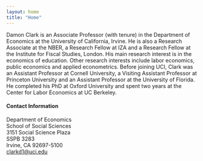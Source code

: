 ```yaml
---
layout: home
title: "Home"
---
```


Damon Clark is an Associate Professor (with tenure) in the Department of Economics at the University of California, Irvine. He is also a Research Associate at the NBER, a Research Fellow at IZA and a Research Fellow at the Institute for Fiscal Studies, London. His main research interest is in the economics of education. Other research interests include labor economics, public economics and applied econometrics.  Before joining UCI, Clark was an Assistant Professor at Cornell University, a Visiting Assistant Professor at Princeton University and an Assistant Professor at the University of Florida. He completed his PhD at Oxford University and spent two years at the Center for Labor Economics at UC Berkeley.


<!--<h5 class="fw-bold">Working Papers</h5>

Academics can use this home page to describe their research interests, display their latest publications, or provide an introduction to their research group.
-->

#### Contact Information
Department of Economics\
School of Social Sciences\
3151 Social Science Plaza\
SSPB 3283\
Irvine, CA 92697-5100\
clarkd1@uci.edu
